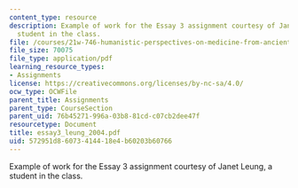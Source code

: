 ```yaml
---
content_type: resource
description: Example of work for the Essay 3 assignment courtesy of Janet Leung, a
  student in the class.
file: /courses/21w-746-humanistic-perspectives-on-medicine-from-ancient-greece-to-modern-america-spring-2005/572951d86073414418e4b60203b60766_essay3_leung_2004.pdf
file_size: 70075
file_type: application/pdf
learning_resource_types:
- Assignments
license: https://creativecommons.org/licenses/by-nc-sa/4.0/
ocw_type: OCWFile
parent_title: Assignments
parent_type: CourseSection
parent_uid: 76b45271-996a-03b8-81cd-c07cb2dee47f
resourcetype: Document
title: essay3_leung_2004.pdf
uid: 572951d8-6073-4144-18e4-b60203b60766
---
```

Example of work for the Essay 3 assignment courtesy of Janet Leung, a student in the class.